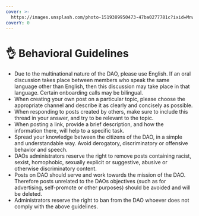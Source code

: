 ```yaml
---
cover: >-
  https://images.unsplash.com/photo-1519389950473-47ba0277781c?ixid=MnwxMjA3fDB8MHxwaG90by1wYWdlfHx8fGVufDB8fHx8&ixlib=rb-1.2.1&auto=format&fit=crop&w=2970&q=80
coverY: 0
---
```


# 👌 Behavioral Guidelines

* Due to the multinational nature of the DAO, please use English. If an oral discussion takes place between members who speak the same language other than English, then this discussion may take place in that language. Certain onboarding calls may be bilingual.&#x20;
* When creating your own post on a particular topic, please choose the appropriate channel and describe it as clearly and concisely as possible.&#x20;
* When responding to posts created by others, make sure to include this thread in your answer, and try to be relevant to the topic.&#x20;
* When posting a link, provide a brief description, and how the information there, will help to a specific task.&#x20;
* Spread your knowledge between the citizens of the DAO, in a simple and understandable way. Avoid derogatory, discriminatory or offensive behavior and speech.
* DAOs administrators reserve the right to remove posts containing racist, sexist, homophobic, sexually explicit or suggestive, abusive or otherwise discriminatory content.&#x20;
* Posts on DAO should serve and work towards the mission of the DAO. Therefore posts unrelated to the DAOs objectives (such as for advertising, self-promote or other purposes) should be avoided and will be deleted.
* Administrators reserve the right to ban from the DAO whoever does not comply with the above guidelines.
